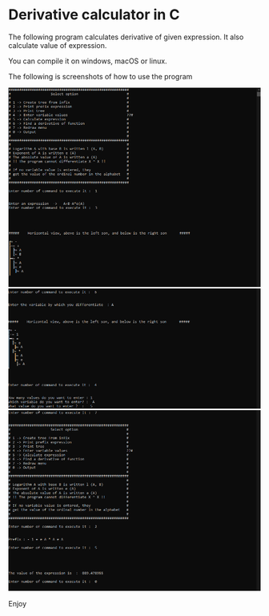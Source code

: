 # Derivative calculator in C
The following program calculates derivative of given expression. It also calculate value of expression.

You can compile it on windows, macOS or linux.

The following is screenshots of how to use the program

![Starting](https://github.com/DusanTodorovic5/DerivativeCalculatorInC/blob/main/example/picture1.png)
![Second](https://github.com/DusanTodorovic5/DerivativeCalculatorInC/blob/main/example/picture2.png)
![Last](https://github.com/DusanTodorovic5/DerivativeCalculatorInC/blob/main/example/picture3.png)

Enjoy
